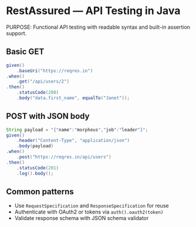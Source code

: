 # RestAssured — API Testing in Java

PURPOSE: Functional API testing with readable syntax and built-in assertion support.

## Basic GET
```java
given()
    .baseUri("https://reqres.in")
.when()
    .get("/api/users/2")
.then()
    .statusCode(200)
    .body("data.first_name", equalTo("Janet"));
```

## POST with JSON body
```java
String payload = "{"name":"morpheus","job":"leader"}";
given()
    .header("Content-Type", "application/json")
    .body(payload)
.when()
    .post("https://reqres.in/api/users")
.then()
    .statusCode(201)
    .log().body();
```

## Common patterns
- Use `RequestSpecification` and `ResponseSpecification` for reuse
- Authenticate with OAuth2 or tokens via `auth().oauth2(token)`
- Validate response schema with JSON schema validator
